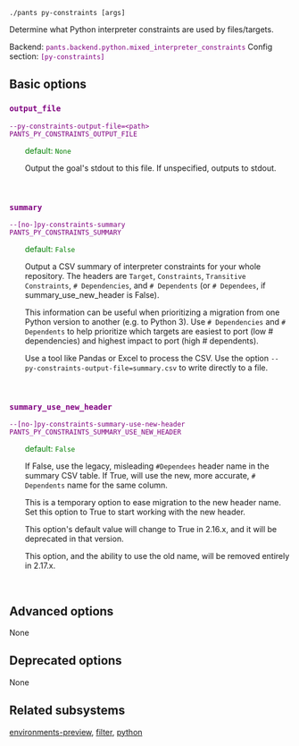 ```
./pants py-constraints [args]
```
Determine what Python interpreter constraints are used by files/targets.

Backend: <span style="color: purple"><code>pants.backend.python.mixed_interpreter_constraints</code></span>
Config section: <span style="color: purple"><code>[py-constraints]</code></span>

## Basic options

<div style="color: purple">

### `output_file`

  <code>--py-constraints-output-file=&lt;path&gt;</code><br>
  <code>PANTS_PY_CONSTRAINTS_OUTPUT_FILE</code><br>
</div>
<div style="padding-left: 2em;">
<span style="color: green">default: <code>None</code></span>

<br>

Output the goal's stdout to this file. If unspecified, outputs to stdout.
</div>
<br>

<div style="color: purple">

### `summary`

  <code>--[no-]py-constraints-summary</code><br>
  <code>PANTS_PY_CONSTRAINTS_SUMMARY</code><br>
</div>
<div style="padding-left: 2em;">
<span style="color: green">default: <code>False</code></span>

<br>

Output a CSV summary of interpreter constraints for your whole repository. The headers are `Target`, `Constraints`, `Transitive Constraints`, `# Dependencies`, and `# Dependents` (or `# Dependees`, if summary_use_new_header is False).

This information can be useful when prioritizing a migration from one Python version to another (e.g. to Python 3). Use `# Dependencies` and `# Dependents` to help prioritize which targets are easiest to port (low # dependencies) and highest impact to port (high # dependents).

Use a tool like Pandas or Excel to process the CSV. Use the option `--py-constraints-output-file=summary.csv` to write directly to a file.
</div>
<br>

<div style="color: purple">

### `summary_use_new_header`

  <code>--[no-]py-constraints-summary-use-new-header</code><br>
  <code>PANTS_PY_CONSTRAINTS_SUMMARY_USE_NEW_HEADER</code><br>
</div>
<div style="padding-left: 2em;">
<span style="color: green">default: <code>False</code></span>

<br>

If False, use the legacy, misleading `#Dependees` header name in the summary CSV table. If True, will use the new, more accurate, `# Dependents` name for the same column.

This is a temporary option to ease migration to the new header name. Set this option to True to start working with the new header.

This option's default value will change to True in 2.16.x, and it will be deprecated in that version.

This option, and the ability to use the old name, will be removed entirely in 2.17.x.
</div>
<br>


## Advanced options

None

## Deprecated options

None


## Related subsystems
[environments-preview](environments-preview.md), [filter](filter.md), [python](python.md)
